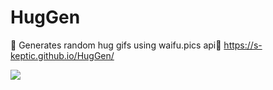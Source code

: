  # HugGen
🚀 Generates random hug gifs using waifu.pics api🎈
https://s-keptic.github.io/HugGen/
        
 <img src="https://cdn.discordapp.com/attachments/1068110378355150878/1084002229159219240/image.png">
